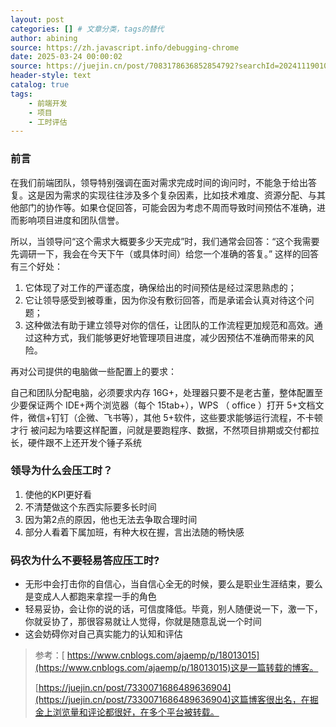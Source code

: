 ```yaml
---
layout: post
categories: [] # 文章分类，tags的替代
author: abining
source: https://zh.javascript.info/debugging-chrome
date: 2025-03-24 00:00:02
source: https://juejin.cn/post/7083178636852854792?searchId=20241119010341521D1EE1DCBB909ADB5B
header-style: text
catalog: true
tags:
    - 前端开发
    - 项目
    - 工时评估
---
```

### 前言


在我们前端团队，领导特别强调在面对需求完成时间的询问时，不能急于给出答复。这是因为需求的实现往往涉及多个复杂因素，比如技术难度、资源分配、与其他部门的协作等。如果仓促回答，可能会因为考虑不周而导致时间预估不准确，进而影响项目进度和团队信誉。


所以，当领导问“这个需求大概要多少天完成”时，我们通常会回答：“这个我需要先调研一下，我会在今天下午（或具体时间）给您一个准确的答复。” 
这样的回答有三个好处：

1. 它体现了对工作的严谨态度，确保给出的时间预估是经过深思熟虑的；
2. 它让领导感受到被尊重，因为你没有敷衍回答，而是承诺会认真对待这个问题；
3. 这种做法有助于建立领导对你的信任，让团队的工作流程更加规范和高效。通过这种方式，我们能够更好地管理项目进度，减少因预估不准确而带来的风险。


再对公司提供的电脑做一些配置上的要求：

自己和团队分配电脑，必须要求内存 16G+，处理器只要不是老古董，整体配置至少要保证两个 IDE+两个浏览器（每个 15tab+），WPS （ office ）打开 5+文档文件，微信+钉钉（企微、飞书等），其他 5+软件，这些要求能够运行流程，不卡顿才行
被问起为啥要这样配置，问就是要跑程序、数据，不然项目排期或交付都拉长，硬件跟不上还开发个锤子系统



### 领导为什么会压工时？

1. 使他的KPI更好看
2. 不清楚做这个东西实际要多长时间
3. 因为第2点的原因，他也无法去争取合理时间
4. 部分人看着下属加班，有种大权在握，言出法随的畅快感

### 码农为什么不要轻易答应压工时?

- 无形中会打击你的自信心，当自信心全无的时候，要么是职业生涯结束，要么是变成人人都跑来拿捏一手的角色
- 轻易妥协，会让你的说的话，可信度降低。毕竟，别人随便说一下，激一下，你就妥协了，那很容易就让人觉得，你就是随意乱说一个时间
- 这会妨碍你对自己真实能力的认知和评估

> 参考：[ https://www.cnblogs.com/ajaemp/p/18013015](https://www.cnblogs.com/ajaemp/p/18013015)这是一篇转载的博客。
>
> [https://juejin.cn/post/7330071686489636904](https://juejin.cn/post/7330071686489636904)这篇博客很出名，在掘金上浏览量和评论都很好，在多个平台被转载。
